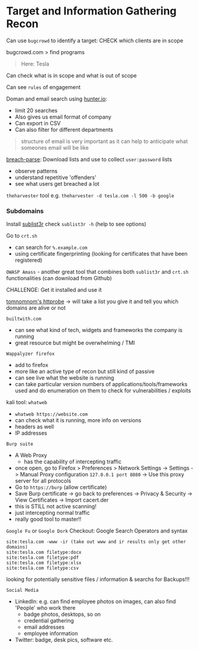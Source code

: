 # Target and Information Gathering Recon

Can use `bugcrowd` to identify a target: CHECK which clients are in scope

bugcrowd.com > find programs 

> Here: Tesla

Can check what is in scope and what is out of scope

Can see `rules` of engagement

Doman and email search using [hunter.io](https://hunter.io/search):
- limit 20 searches
- Also gives us email format of company
- Can export in CSV
- Can also filter for different departments
> structure of email is very important as it can help to anticipate what someones email will be like

[breach-parse](https://github.com/hmaverickadams/breach-parse): Download lists and use to collect `user:password` lists
- observe patterns
- understand repetitive 'offenders'
- see what users get breached a lot


`theharvester` tool
e.g. `theharvester -d tesla.com -l 500 -b google`

### Subdomains
Install [sublist3r](https://github.com/aboul3la/Sublist3r)
check `sublist3r -h` (help to see options)

Go to `crt.sh`
- can search for `%.example.com`
- using certificate fingerprinting (looking for certificates that have been registered)

`OWASP Amass` - another great tool that combines both `sublist3r` and `crt.sh` functionalities (can download from Github)

CHALLENGE: Get it installed and use it

[tomnomnom's httprobe](https://github.com/tomnomnom/httprobe) -> will take a list you give it and tell you which domains are alive or not


`builtwith.com` 
- can see what kind of tech, widgets and frameworks the company is running
- great resource but might be overwhelming / TMI


`Wappalyzer firefox` 
- add to firefox
- more like an active type of recon but still kind of passive
- can see live what the website is running
- can take particular version numbers of applications/tools/frameworks used and do enumeration on them to check for vulnerabilities / exploits


kali tool: `whatweb`
- `whatweb https://website.com`
- can check what it is running, more info on versions
- headers as well
- IP addresses

`Burp suite`
- A Web Proxy
	- has the capability of intercepting traffic
- once open, go to Firefox > Preferences > Network Settings -> Settings -> Manual Proxy configuration `127.0.0.1 port 8080` -> Use this proxy server for all protocols
- Go to `https://burp` (allow certificate)
- Save Burp certificate -> go back to preferences -> Privacy & Security -> View Certificates -> Import cacert.der
- this is STILL not active scanning!
- just intercepting normal traffic
- really good tool to master!!


`Google Fu` or `Google Dork`
Checkout: Google Search Operators and syntax

```google
site:tesla.com -www -ir (take out www and ir results only get other domains)
site:tesla.com filetype:docx
site:tesla.com filetype:pdf
site:tesla.com filetype:xlsx
site:tesla.com filetype:csv
```

looking for potentially sensitive files / information & searchs for Backups!!!

`Social Media`
- LinkedIn: e.g. can find employee photos on images, can also find 'People' who work there
	- badge photos, desktops, so on
	- credential gathering
	- email addresses
	- employee information
- Twitter: badge, desk pics, software etc.

















